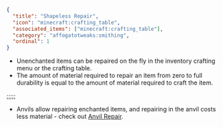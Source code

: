 ```json
{
  "title": "Shapeless Repair",
  "icon": "minecraft:crafting_table",
  "associated_items": ["minecraft:crafting_table"],
  "category": "affogatotweaks:smithing",
  "ordinal": 1
}
```

- Unenchanted items can be repaired on the fly in the inventory crafting menu or the crafting table.
- The amount of material required to repair an item from zero to full durability is equal to the amount of material required to craft the item.

;;;;;

- Anvils allow repairing enchanted items, and repairing in the anvil costs less material - check out [Anvil Repair](^affogatotweaks:smithing/anvil_repair).